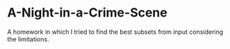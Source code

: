 # A-Night-in-a-Crime-Scene
A homework in which I tried to find the best subsets from input considering the limitations.
